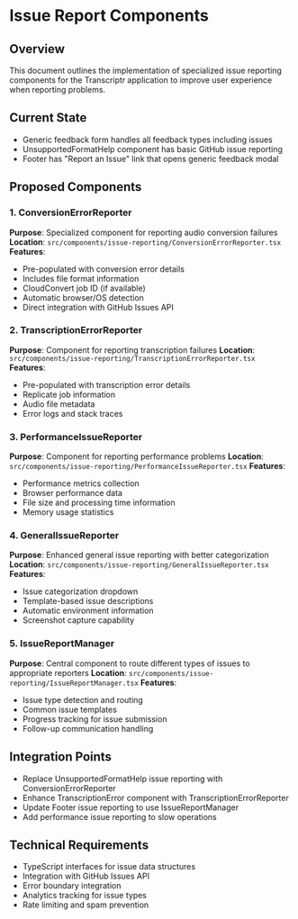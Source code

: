 # Issue Report Components

## Overview
This document outlines the implementation of specialized issue reporting components for the Transcriptr application to improve user experience when reporting problems.

## Current State
- Generic feedback form handles all feedback types including issues
- UnsupportedFormatHelp component has basic GitHub issue reporting
- Footer has "Report an Issue" link that opens generic feedback modal

## Proposed Components

### 1. ConversionErrorReporter
**Purpose**: Specialized component for reporting audio conversion failures
**Location**: `src/components/issue-reporting/ConversionErrorReporter.tsx`
**Features**:
- Pre-populated with conversion error details
- Includes file format information
- CloudConvert job ID (if available)
- Automatic browser/OS detection
- Direct integration with GitHub Issues API

### 2. TranscriptionErrorReporter  
**Purpose**: Component for reporting transcription failures
**Location**: `src/components/issue-reporting/TranscriptionErrorReporter.tsx`
**Features**:
- Pre-populated with transcription error details
- Replicate job information
- Audio file metadata
- Error logs and stack traces

### 3. PerformanceIssueReporter
**Purpose**: Component for reporting performance problems
**Location**: `src/components/issue-reporting/PerformanceIssueReporter.tsx`
**Features**:
- Performance metrics collection
- Browser performance data
- File size and processing time information
- Memory usage statistics

### 4. GeneralIssueReporter
**Purpose**: Enhanced general issue reporting with better categorization
**Location**: `src/components/issue-reporting/GeneralIssueReporter.tsx`
**Features**:
- Issue categorization dropdown
- Template-based issue descriptions
- Automatic environment information
- Screenshot capture capability

### 5. IssueReportManager
**Purpose**: Central component to route different types of issues to appropriate reporters
**Location**: `src/components/issue-reporting/IssueReportManager.tsx`
**Features**:
- Issue type detection and routing
- Common issue templates
- Progress tracking for issue submission
- Follow-up communication handling

## Integration Points
- Replace UnsupportedFormatHelp issue reporting with ConversionErrorReporter
- Enhance TranscriptionError component with TranscriptionErrorReporter
- Update Footer issue reporting to use IssueReportManager
- Add performance issue reporting to slow operations

## Technical Requirements
- TypeScript interfaces for issue data structures
- Integration with GitHub Issues API
- Error boundary integration
- Analytics tracking for issue types
- Rate limiting and spam prevention